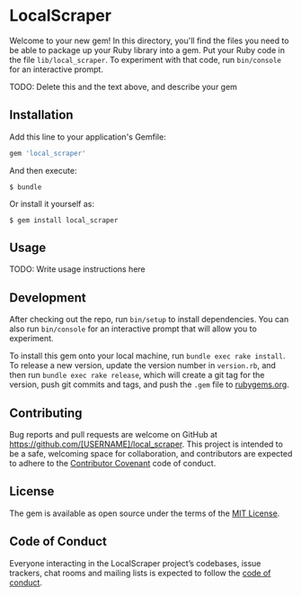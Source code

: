 # LocalScraper

Welcome to your new gem! In this directory, you'll find the files you need to be able to package up your Ruby library into a gem. Put your Ruby code in the file `lib/local_scraper`. To experiment with that code, run `bin/console` for an interactive prompt.

TODO: Delete this and the text above, and describe your gem

## Installation

Add this line to your application's Gemfile:

```ruby
gem 'local_scraper'
```

And then execute:

    $ bundle

Or install it yourself as:

    $ gem install local_scraper

## Usage

TODO: Write usage instructions here

## Development

After checking out the repo, run `bin/setup` to install dependencies. You can also run `bin/console` for an interactive prompt that will allow you to experiment.

To install this gem onto your local machine, run `bundle exec rake install`. To release a new version, update the version number in `version.rb`, and then run `bundle exec rake release`, which will create a git tag for the version, push git commits and tags, and push the `.gem` file to [rubygems.org](https://rubygems.org).

## Contributing

Bug reports and pull requests are welcome on GitHub at https://github.com/[USERNAME]/local_scraper. This project is intended to be a safe, welcoming space for collaboration, and contributors are expected to adhere to the [Contributor Covenant](http://contributor-covenant.org) code of conduct.

## License

The gem is available as open source under the terms of the [MIT License](https://opensource.org/licenses/MIT).

## Code of Conduct

Everyone interacting in the LocalScraper project’s codebases, issue trackers, chat rooms and mailing lists is expected to follow the [code of conduct](https://github.com/[USERNAME]/local_scraper/blob/master/CODE_OF_CONDUCT.md).
